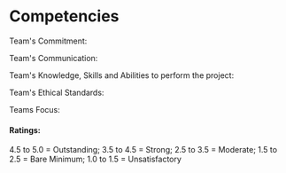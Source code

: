# Competencies

Team's Commitment: 

Team's Communication: 

Team's Knowledge, Skills and Abilities to perform the project:

Team's Ethical Standards: 

Teams Focus:

#### Ratings: 
4.5 to 5.0 = Outstanding; 3.5 to 4.5 = Strong; 2.5 to 3.5 = Moderate; 1.5 to 2.5 = Bare Minimum; 1.0 to 1.5 = Unsatisfactory
